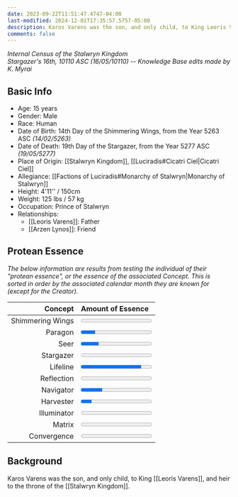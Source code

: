 ```yaml
---
date: 2023-09-22T11:51:47.4747-04:00
last-modified: 2024-12-01T17:35:57.5757-05:00
description: Karos Varens was the son, and only child, to King Leoris Varens, and heir to the throne of the Stalwryn Kingdom. His father was strict in preparing Karos for the throne, but allowed him to pursue archery and other adventurous endeavors.
comments: false
---
```

_Internal Census of the Stalwryn Kingdom_  
*Stargazer's 16th, 10110 ASC (16/05/10110) -- Knowledge Base edits made by K. Myrai*
## Basic Info
- Age: 15 years
- Gender: Male
- Race: Human
- Date of Birth: 14th Day of the Shimmering Wings, from the Year 5263 ASC *(14/02/5263)*
- Date of Death: 19th Day of the Stargazer, from the Year 5277 ASC *(19/05/5277)*
- Place of Origin: [[Stalwryn Kingdom]], [[Luciradis#Cicatri Ciel|Cicatri Ciel]]
- Allegiance: [[Factions of Luciradis#Monarchy of Stalwryn|Monarchy of Stalwryn]]
- Height: 4'11'' / 150cm
- Weight: 125 lbs / 57 kg
- Occupation: Prince of Stalwryn
- Relationships:
	- [[Leoris Varens]]: Father
	- [[Arzen Lynos]]: Friend

## Protean Essence

*The below information are results from testing the individual of their "protean essence", or the essence of the associated Concept. This is sorted in order by the associated calendar month they are known for (except for the Creator).*

|      **Concept** | **Amount of Essence**                      |
| ---------------: | :----------------------------------------- |
| Shimmering Wings | <progress value="0" max="100"></progress>  |
|          Paragon | <progress value="20" max="100"></progress> |
|             Seer | <progress value="25" max="100"></progress> |
|        Stargazer | <progress value="0" max="100"></progress>  |
|         Lifeline | <progress value="85" max="100"></progress> |
|       Reflection | <progress value="0" max="100"></progress>  |
|        Navigator | <progress value="30" max="100"></progress> |
|        Harvester | <progress value="15" max="100"></progress> |
|      Illuminator | <progress value="0" max="100"></progress>  |
|           Matrix | <progress value="0" max="100"></progress>  |
|      Convergence | <progress value="0" max="100"></progress>  |
## Background

Karos Varens was the son, and only child, to King [[Leoris Varens]], and heir to the throne of the [[Stalwryn Kingdom]]. 